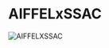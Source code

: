 # AIFFELxSSAC

![AIFFELXSSAC](https://user-images.githubusercontent.com/68840414/107943939-bd9d1080-6fd0-11eb-9f5f-afc2fef2a805.png)
